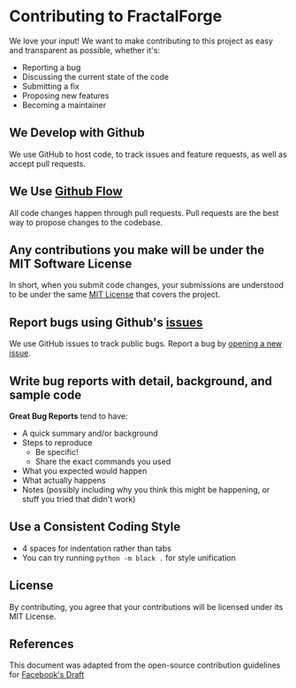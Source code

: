 # Contributing to FractalForge

We love your input! We want to make contributing to this project as easy and transparent as possible, whether it's:

- Reporting a bug
- Discussing the current state of the code
- Submitting a fix
- Proposing new features
- Becoming a maintainer

## We Develop with Github
We use GitHub to host code, to track issues and feature requests, as well as accept pull requests.

## We Use [Github Flow](https://guides.github.com/introduction/flow/index.html)
All code changes happen through pull requests. Pull requests are the best way to propose changes to the codebase.

## Any contributions you make will be under the MIT Software License
In short, when you submit code changes, your submissions are understood to be under the same [MIT License](http://choosealicense.com/licenses/mit/) that covers the project.

## Report bugs using Github's [issues](https://github.com/Razee4315/FractalForge/issues)
We use GitHub issues to track public bugs. Report a bug by [opening a new issue](https://github.com/Razee4315/FractalForge/issues/new).

## Write bug reports with detail, background, and sample code

**Great Bug Reports** tend to have:

- A quick summary and/or background
- Steps to reproduce
  - Be specific!
  - Share the exact commands you used
- What you expected would happen
- What actually happens
- Notes (possibly including why you think this might be happening, or stuff you tried that didn't work)

## Use a Consistent Coding Style

* 4 spaces for indentation rather than tabs
* You can try running `python -m black .` for style unification

## License
By contributing, you agree that your contributions will be licensed under its MIT License.

## References
This document was adapted from the open-source contribution guidelines for [Facebook's Draft](https://github.com/facebook/draft-js/blob/a9316a723f9e918afde44dea68b5f9f39b7d9fea/CONTRIBUTING.md)

